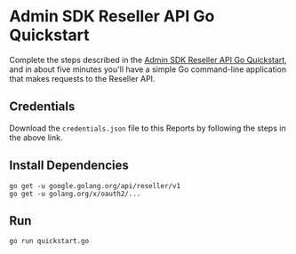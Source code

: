 # Admin SDK Reseller API Go Quickstart

Complete the steps described in the [Admin SDK Reseller API Go Quickstart](https://developers.google.com/admin-sdk/reseller/v1/quickstart/go), and in about five minutes you'll have a simple Go command-line application that makes requests to the Reseller API.

## Credentials

Download the `credentials.json` file to this Reports by following the steps in the above link.

## Install Dependencies

```
go get -u google.golang.org/api/reseller/v1
go get -u golang.org/x/oauth2/...
```

## Run

`go run quickstart.go`
